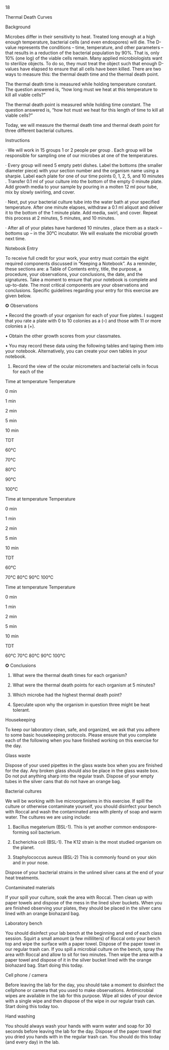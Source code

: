 18

Thermal Death Curves

Background

Microbes differ in their sensitivity to heat. Treated long enough at a high enough temperature, bacterial cells (and even endospores) will die. The D-value represents the conditions – time, temperature, and other parameters – that results in a reduction of the bacterial population by 90%. That is, only 10% (one log) of the viable cells remain. Many applied microbiologists want to sterilize objects. To do so, they must treat the object such that enough D-values have elapsed to ensure that all cells have been killed. There are two ways to measure this: the thermal death time and the thermal death point.

The thermal death time is measured while holding temperature constant. The question answered is, “how long must we heat at this temperature to kill all viable cells?”

The thermal death point is measured while holding time constant. The question answered is, “how hot must we heat for this length of time to kill all viable cells?”

Today, we will measure the thermal death time and thermal death point for three different bacterial cultures.

Instructions

· We will work in 15 groups 1 or 2 people per group . Each group will be responsible for sampling one of our microbes at one of the temperatures.

· Every group will need 5 empty petri dishes. Label the bottoms (the smaller diameter piece) with your section number and the organism name using a sharpie. Label each plate for one of our time points 0, 1, 2, 5, and 10 minutes . Transfer 0.1 ml of your culture into the bottom of the empty 0 minute plate. Add growth media to your sample by pouring in a molten 12 ml pour tube, mix by slowly swirling, and cover.

· Next, put your bacterial culture tube into the water bath at your specified temperature. After one minute elapses, withdraw a 0.1 ml aliquot and deliver it to the bottom of the 1 minute plate. Add media, swirl, and cover. Repeat this process at 2 minutes, 5 minutes, and 10 minutes.

· After all of your plates have hardened 10 minutes , place them as a stack – bottoms up – in the 30°C incubator. We will evaluate the microbial growth next time.

Notebook Entry

To receive full credit for your work, your entry must contain the eight required components discussed in “Keeping a Notebook”. As a reminder, these sections are: a Table of Contents entry, title, the purpose, a procedure, your observations, your conclusions, the date, and the signatures. Take a moment to ensure that your notebook is complete and up-to-date. The most critical components are your observations and conclusions. Specific guidelines regarding your entry for this exercise are given below.

✪ Observations

• Record the growth of your organism for each of your five plates. I suggest that you rate a plate with 0 to 10 colonies as a (–) and those with 11 or more colonies a (+).

• Obtain the other growth scores from your classmates.

• You may record these data using the following tables and taping them into your notebook. Alternatively, you can create your own tables in your notebook.

1) Record the view of the ocular micrometers and bacterial cells in focus for each of the

Time at temperature    Temperature

0 min

1 min

2 min

5 min

10 min

TDT

60°C

70°C

80°C

90°C

100°C

Time at temperature    Temperature

0 min

1 min

2 min

5 min

10 min

TDT

60°C

70°C
80°C
90°C
100°C

Time at temperature    Temperature

0 min

1 min

2 min

5 min

10 min

TDT

60°C
70°C
80°C
90°C
100°C

✪ Conclusions

1. What were the thermal death times for each organism?

2. What were the thermal death points for each organism at 5 minutes?

3. Which microbe had the highest thermal death point?

4. Speculate upon why the organism in question three might be heat tolerant.

Housekeeping

To keep our laboratory clean, safe, and organized, we ask that you adhere to some basic housekeeping protocols. Please ensure that you complete each of the following when you have finished working on this exercise for the day.

Glass waste

Dispose of your used pipettes in the glass waste box when you are finished for the day. Any broken glass should also be place in the glass waste box. Do not put anything sharp into the regular trash. Dispose of your empty tubes in the silver cans that do not have an orange bag.

Bacterial cultures

We will be working with live microorganisms in this exercise. If spill the culture or otherwise contaminate yourself, you should disinfect your bench with Roccal and wash the contaminated area with plenty of soap and warm water. The cultures we are using include:

1. Bacillus megaterium (BSL-1). This is yet another common endospore-forming soil bacterium.

2. Escherichia coli (BSL-1). The K12 strain is the most studied organism on the planet.

3. Staphylococcus aureus (BSL-2) This is commonly found on your skin and in your nose.

Dispose of your bacterial strains in the unlined silver cans at the end of your heat treatments.

Contaminated materials

If your spill your culture, soak the area with Roccal. Then clean up with paper towels and dispose of the mess in the lined silver buckets. When you are finished observing your plates, they should be placed in the silver cans lined with an orange biohazard bag.

Laboratory bench

You should disinfect your lab bench at the beginning and end of each class session. Squirt a small amount (a few milliliters) of Roccal onto your bench top and wipe the surface with a paper towel. Dispose of the paper towel in our regular trash can. If you spill a microbial culture on the bench, spray the area with Roccal and allow to sit for two minutes. Then wipe the area with a paper towel and dispose of it in the silver bucket lined with the orange biohazard bag. Start doing this today.

Cell phone / camera

Before leaving the lab for the day, you should take a moment to disinfect the cellphone or camera that you used to make observations. Antimicrobial wipes are available in the lab for this purpose. Wipe all sides of your device with a single wipe and then dispose of the wipe in our regular trash can. Start doing this today too.

Hand washing

You should always wash your hands with warm water and soap for 30 seconds before leaving the lab for the day. Dispose of the paper towel that you dried you hands with in the regular trash can. You should do this today (and every day) in the lab.
